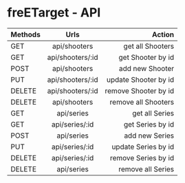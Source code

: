 # freETarget - API

| Methods       | Urls              | Action               |
| ------------- |:-----------------:| --------------------:|
| GET           | api/shooters      | get all Shooters     |
| GET           | api/shooters/:id  | get Shooter by id    |
| POST          | api/shooters      | add new Shooter      |
| PUT           | api/shooters/:id  | update Shooter by id |
| DELETE        | api/shooters/:id  | remove Shooter by id |
| DELETE        | api/shooters      | remove all Shooters  |
| GET           | api/series        | get all Series       |
| GET           | api/series/:id    | get Series by id     |
| POST          | api/series        | add new Series       |
| PUT           | api/series/:id    | update Series by id  |
| DELETE        | api/series/:id    | remove Series by id  |
| DELETE        | api/series        | remove all Series    |
